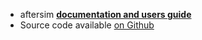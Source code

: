 - aftersim **[documentation and users guide](https://aftersim.github.io/docs/docs/aftersim-intro)**
- Source code available [on Github](https://github.com/aftersim/aftersim.github.io)
